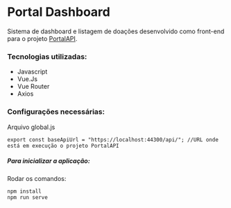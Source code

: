 # Portal Dashboard

Sistema de dashboard e listagem de doações desenvolvido como front-end para o projeto [PortalAPI](https://github.com/BKrewer/PortalAPI).

### Tecnologias utilizadas: 

- Javascript
- Vue.Js
- Vue Router
- Axios

### Configurações necessárias:

Arquivo global.js

```
export const baseApiUrl = "https://localhost:44300/api/"; //URL onde está em execução o projeto PortalAPI
``` 

##### Para inicializar a aplicação:

Rodar os comandos:

```
npm install
npm run serve
```